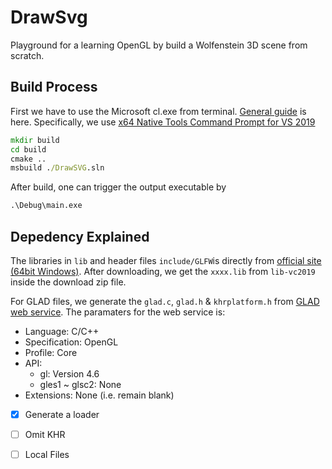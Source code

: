 # DrawSvg
Playground for a learning OpenGL by build a Wolfenstein 3D scene from scratch.

## Build Process

First we have to use the Microsoft cl.exe from terminal. [General guide](https://docs.microsoft.com/en-us/cpp/build/building-on-the-command-line?view=msvc-170) is here. 
Specifically, we use [x64 Native Tools Command Prompt for VS 2019](https://docs.microsoft.com/en-us/cpp/build/building-on-the-command-line?view=msvc-170#developer_command_prompt_shortcuts)

```cmd
mkdir build
cd build
cmake ..
msbuild ./DrawSVG.sln
```

After build, one can trigger the output executable by
```cmd
.\Debug\main.exe
```

## Depedency Explained

The libraries in `lib` and header files `include/GLFW`is directly from [official site (64bit Windows)](https://www.glfw.org/download.html).
After downloading, we get the `xxxx.lib` from `lib-vc2019` inside the download zip file.

For GLAD files, we generate the `glad.c`, `glad.h` & `khrplatform.h` from [GLAD web service](https://glad.dav1d.de/).
The paramaters for the web service is:
- Language: C/C++
- Specification: OpenGL
- Profile: Core
- API:
    - gl: Version 4.6
    - gles1 ~ glsc2: None
- Extensions: None (i.e. remain blank)
- [x] Generate a loader
- [ ] Omit KHR
- [ ] Local Files


